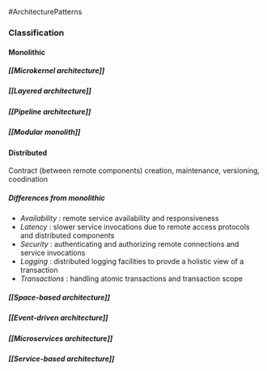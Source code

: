 #ArchitecturePatterns 


### Classification

#### Monolithic
##### [[Microkernel architecture]]
##### [[Layered architecture]]
##### [[Pipeline architecture]]
##### [[Modular monolith]]

#### Distributed
Contract (between remote components) creation, maintenance, versioning, coodination

##### Differences from monolithic
- *Availability* : remote service availability and responsiveness
- *Latency* : slower service invocations due to remote access protocols and distributed components
- *Security* : authenticating and authorizing remote connections and service invocations
- *Logging* : distributed logging facilities to provde a holistic view of a transaction
- *Transactions* : handling atomic transactions and transaction scope

##### [[Space-based architecture]]
##### [[Event-driven architecture]]
##### [[Microservices architecture]]
##### [[Service-based architecture]]

